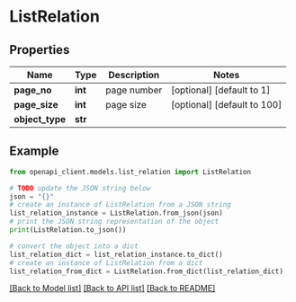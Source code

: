 # ListRelation


## Properties

Name | Type | Description | Notes
------------ | ------------- | ------------- | -------------
**page_no** | **int** | page number | [optional] [default to 1]
**page_size** | **int** | page size | [optional] [default to 100]
**object_type** | **str** |  | 

## Example

```python
from openapi_client.models.list_relation import ListRelation

# TODO update the JSON string below
json = "{}"
# create an instance of ListRelation from a JSON string
list_relation_instance = ListRelation.from_json(json)
# print the JSON string representation of the object
print(ListRelation.to_json())

# convert the object into a dict
list_relation_dict = list_relation_instance.to_dict()
# create an instance of ListRelation from a dict
list_relation_from_dict = ListRelation.from_dict(list_relation_dict)
```
[[Back to Model list]](../README.md#documentation-for-models) [[Back to API list]](../README.md#documentation-for-api-endpoints) [[Back to README]](../README.md)


